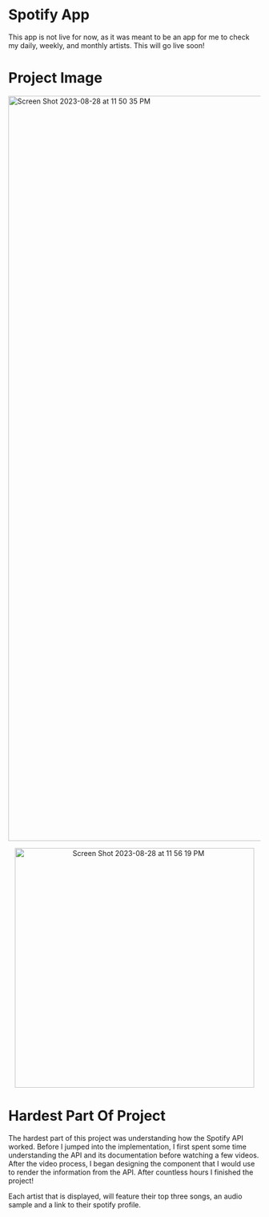 # Spotify App

This app is not live for now, as it was meant to be an app for me to check my daily, weekly, and monthly artists. This will go live soon!

# Project Image

<img width="1486" alt="Screen Shot 2023-08-28 at 11 50 35 PM" src="https://github.com/b718/spotify-app/assets/56049467/1d33de4e-37b2-4311-998e-24d57f8499ee">
<p align="center">
  <img width="478" alt="Screen Shot 2023-08-28 at 11 56 19 PM" src="https://github.com/b718/spotify-app/assets/56049467/8060d41d-c471-40c2-9c24-892c3111e24c">
</p>


# Hardest Part Of Project

The hardest part of this project was understanding how the Spotify API worked. Before I jumped into the implementation, I first spent some time understanding the API and its documentation before watching a few videos. After the video process, I began designing the component that I would use to render the information from the API. After countless hours I finished the project!

Each artist that is displayed, will feature their top three songs, an audio sample and a link to their spotify profile.
